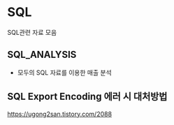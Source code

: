 # SQL
SQL관련 자료 모음

## SQL_ANALYSIS
- 모두의 SQL 자료를 이용한 매출 분석

## SQL Export Encoding 에러 시 대처방법
https://ugong2san.tistory.com/2088
